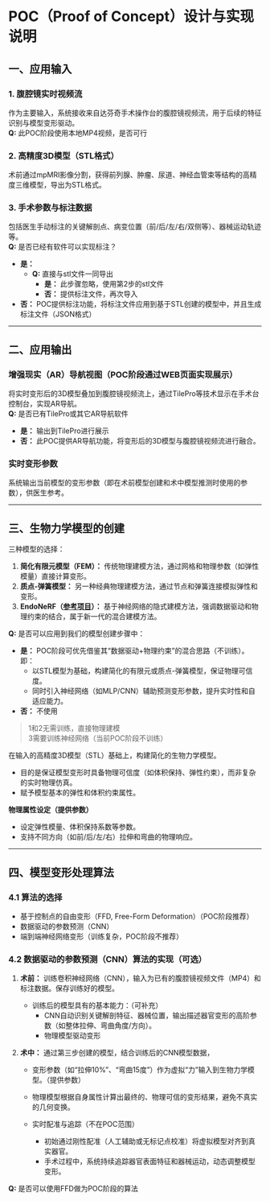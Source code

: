# POC（Proof of Concept）设计与实现说明

## 一、应用输入

### 1. 腹腔镜实时视频流
作为主要输入，系统接收来自达芬奇手术操作台的腹腔镜视频流，用于后续的特征识别与模型变形驱动。  
**Q:** 此POC阶段使用本地MP4视频，是否可行

### 2. 高精度3D模型（STL格式）
术前通过mpMRI影像分割，获得前列腺、肿瘤、尿道、神经血管束等结构的高精度三维模型，导出为STL格式。

### 3. 手术参数与标注数据
包括医生手动标注的关键解剖点、病变位置（前/后/左/右/双侧等）、器械运动轨迹等。  
**Q:** 是否已经有软件可以实现标注？
- **是：**
    - **Q:** 直接与stl文件一同导出
        - **是：** 此步骤忽略，使用第2步的stl文件
        - **否：** 提供标注文件，再次导入
- **否：** POC提供标注功能，将标注文件应用到基于STL创建的模型中，并且生成标注文件（JSON格式）

---

## 二、应用输出

### 增强现实（AR）导航视图（POC阶段通过WEB页面实现展示）
将实时变形后的3D模型叠加到腹腔镜视频流上，通过TilePro等技术显示在手术台控制台，实现AR导航。  
**Q:** 是否已有TilePro或其它AR导航软件
- **是：** 输出到TilePro进行展示
- **否：** 此POC提供AR导航功能，将变形后的3D模型与腹腔镜视频流进行融合。

### 实时变形参数
系统输出当前模型的变形参数（即在术前模型创建和术中模型推测时使用的参数），供医生参考。

---

## 三、生物力学模型的创建

三种模型的选择：
1. **简化有限元模型（FEM）：** 传统物理建模方法，通过网格和物理参数（如弹性模量）直接计算变形。
2. **质点-弹簧模型：** 另一种经典物理建模方法，通过节点和弹簧连接模拟弹性和变形。
3. **EndoNeRF（[参考项目](https://med-air.github.io/EndoNeRF/)）：** 基于神经网络的隐式建模方法，强调数据驱动和物理约束的结合，属于新一代的混合建模方法。

**Q:** 是否可以应用到我们的模型创建步骤中：
- **是：** POC阶段可优先借鉴其“数据驱动+物理约束”的混合思路（不训练）。即：
    - 以STL模型为基础，构建简化的有限元或质点-弹簧模型，保证物理可信度。
    - 同时引入神经网络（如MLP/CNN）辅助预测变形参数，提升实时性和自适应能力。
- **否：** 不使用

> 1和2无需训练，直接物理建模  
> 3需要训练神经网络（当前POC阶段不训练）

在输入的高精度3D模型（STL）基础上，构建简化的生物力学模型。

- 目的是保证模型变形时具备物理可信度（如体积保持、弹性约束），而非复杂的实时物理仿真。
- 赋予模型基本的弹性和体积约束属性。

**物理属性设定（提供参数）**
- 设定弹性模量、体积保持系数等参数。
- 支持不同方向（如前/后/左/右）拉伸和弯曲的物理响应。

---

## 四、模型变形处理算法

### 4.1 算法的选择
- 基于控制点的自由变形（FFD, Free-Form Deformation）（POC阶段推荐）
- 数据驱动的参数预测（CNN）
- 端到端神经网络变形（训练复杂，POC阶段不推荐）

### 4.2 数据驱动的参数预测（CNN）算法的实现（可选）

1. **术前：** 训练卷积神经网络（CNN），输入为已有的腹腔镜视频文件（MP4）和标注数据。保存训练好的模型。

    - 训练后的模型具有的基本能力：（可补充）
        - CNN自动识别关键解剖特征、器械位置，输出描述器官变形的高阶参数（如整体拉伸、弯曲角度/方向）。
        - 物理模型驱动变形

2. **术中：** 通过第三步创建的模型，结合训练后的CNN模型数据，
    - 变形参数（如“拉伸10%”、“弯曲15度”）作为虚拟“力”输入到生物力学模型。（提供参数）
    - 物理模型根据自身属性计算出最终的、物理可信的变形结果，避免不真实的几何变换。
    - 实时配准与追踪（不在POC范围）

        - 初始通过刚性配准（人工辅助或无标记点校准）将虚拟模型对齐到真实器官。
        - 手术过程中，系统持续追踪器官表面特征和器械运动，动态调整模型变形。

**Q:** 是否可以使用FFD做为POC阶段的算法